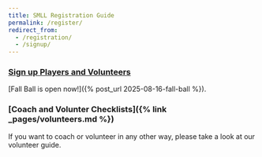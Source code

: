 ```yaml
---
title: SMLL Registration Guide
permalink: /register/
redirect_from:
  - /registration/
  - /signup/
---
```


### [Sign up Players and Volunteers](https://www.sierramountainll.com/Default.aspx?tabid=890579)

[Fall Ball is open now!]({% post_url 2025-08-16-fall-ball %}).

### [Coach and Volunter Checklists]({% link _pages/volunteers.md %})

If you want to coach or volunteer in any other way, please take a look at our volunteer guide.
